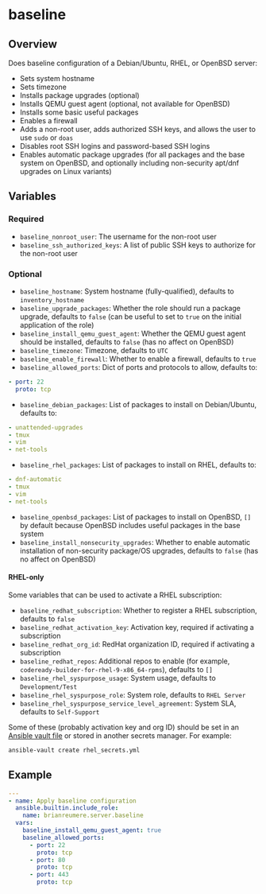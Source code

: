 # baseline

## Overview

Does baseline configuration of a Debian/Ubuntu, RHEL, or OpenBSD server:

- Sets system hostname
- Sets timezone
- Installs package upgrades (optional)
- Installs QEMU guest agent (optional, not available for OpenBSD)
- Installs some basic useful packages
- Enables a firewall
- Adds a non-root user, adds authorized SSH keys, and allows the user to use `sudo` or `doas`
- Disables root SSH logins and password-based SSH logins
- Enables automatic package upgrades (for all packages and the base system on OpenBSD, and optionally including non-security apt/dnf upgrades on Linux variants)

## Variables

### Required

- `baseline_nonroot_user`: The username for the non-root user
- `baseline_ssh_authorized_keys`: A list of public SSH keys to authorize for the non-root user

### Optional

- `baseline_hostname`: System hostname (fully-qualified), defaults to `inventory_hostname`
- `baseline_upgrade_packages`: Whether the role should run a package upgrade, defaults to `false` (can be useful to set to `true` on the initial application of the role)
- `baseline_install_qemu_guest_agent`: Whether the QEMU guest agent should be installed, defaults to `false` (has no affect on OpenBSD)
- `baseline_timezone`: Timezone, defaults to `UTC`
- `baseline_enable_firewall`: Whether to enable a firewall, defaults to `true`
- `baseline_allowed_ports`: Dict of ports and protocols to allow, defaults to:
```yaml
- port: 22
  proto: tcp
```
- `baseline_debian_packages`: List of packages to install on Debian/Ubuntu, defaults to:
```yaml
- unattended-upgrades
- tmux
- vim
- net-tools
```
- `baseline_rhel_packages`: List of packages to install on RHEL, defaults to:
```yaml
- dnf-automatic
- tmux
- vim
- net-tools
```
- `baseline_openbsd_packages`: List of packages to install on OpenBSD, `[]` by default because OpenBSD includes useful packages in the base system
- `baseline_install_nonsecurity_upgrades`: Whether to enable automatic installation of non-security package/OS upgrades, defaults to `false` (has no affect on OpenBSD)

#### RHEL-only

Some variables that can be used to activate a RHEL subscription:

- `baseline_redhat_subscription`: Whether to register a RHEL subscription, defaults to `false`
- `baseline_redhat_activation_key`: Activation key, required if activating a subscription
- `baseline_redhat_org_id`: RedHat organization ID, required if activating a subscription
- `baseline_redhat_repos`: Additional repos to enable (for example, `codeready-builder-for-rhel-9-x86_64-rpms`), defaults to `[]`
- `baseline_rhel_syspurpose_usage`: System usage, defaults to `Development/Test`
- `baseline_rhel_syspurpose_role`: System role, defaults to `RHEL Server`
- `baseline_rhel_syspurpose_service_level_agreement`: System SLA, defaults to `Self-Support`

Some of these (probably activation key and org ID) should be set in an [Ansible vault file](https://docs.ansible.com/ansible/latest/vault_guide/vault_encrypting_content.html#encrypting-files-with-ansible-vault) or stored in another secrets manager. For example:

```sh
ansible-vault create rhel_secrets.yml
```

## Example

```yaml
---
- name: Apply baseline configuration
  ansible.builtin.include_role:
    name: brianreumere.server.baseline
  vars:
    baseline_install_qemu_guest_agent: true
    baseline_allowed_ports:
      - port: 22
        proto: tcp
      - port: 80
        proto: tcp
      - port: 443
        proto: tcp
```
